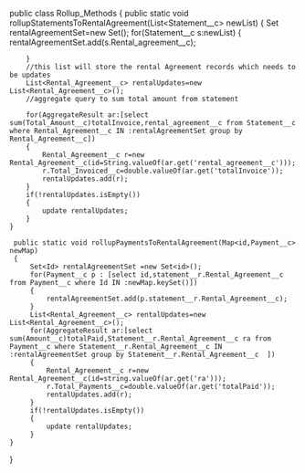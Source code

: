 public class Rollup_Methods {
    public static void rollupStatementsToRentalAgreement(List<Statement__c> newList)
    {
        Set<id> rentalAgreementSet=new Set<id>();
        for(Statement__c s:newList)
        {
            rentalAgreementSet.add(s.Rental_agreement__c);
            
        }
        //this list will store the rental Agreement records which needs to be updates
        List<Rental_Agreement__c> rentalUpdates=new List<Rental_Agreement__c>();
        //aggregate query to sum total amount from statement
        
        for(AggregateResult ar:[select sum(Total_Amount__c)totalInvoice,rental_agreement__c from Statement__c where Rental_Agreement__c IN :rentalAgreementSet group by Rental_Agreement__c])
        {
            Rental_Agreement__c r=new Rental_Agreement__c(id=String.valueOf(ar.get('rental_agreement__c')));
            r.Total_Invoiced__c=double.valueOf(ar.get('totalInvoice'));
            rentalUpdates.add(r);
        }
        if(!rentalUpdates.isEmpty())
        {
            update rentalUpdates;
        }
    }

     public static void rollupPaymentsToRentalAgreement(Map<id,Payment__c> newMap)
     {
         Set<Id> rentalAgreementSet =new Set<id>();
         for(Payment__c p : [select id,statement__r.Rental_Agreement__c from Payment__c where Id IN :newMap.keySet()])
         {
             rentalAgreementSet.add(p.statement__r.Rental_Agreement__c);
         }
         List<Rental_Agreement__c> rentalUpdates=new List<Rental_Agreement__c>();
         for(AggregateResult ar:[select sum(Amount__c)totalPaid,Statement__r.Rental_Agreement__c ra from Payment__c where Statement__r.Rental_Agreement__c IN :rentalAgreementSet group by Statement__r.Rental_Agreement__c  ])
         {
             Rental_Agreement__c r=new Rental_Agreement__c(id=string.valueOf(ar.get('ra')));
             r.Total_Payments__c=double.valueOf(ar.get('totalPaid'));
             rentalUpdates.add(r);
         }
         if(!rentalUpdates.isEmpty())
         {
             update rentalUpdates;
         }
    }
}

